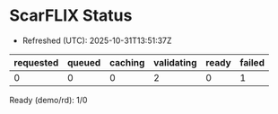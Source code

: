 ﻿# ScarFLIX Status

* Refreshed (UTC): 2025-10-31T13:51:37Z

| requested | queued | caching | validating | ready | failed |
|-----------|--------|---------|------------|-------|--------|
| 0 | 0 | 0 | 2 | 0 | 1 |

Ready (demo/rd): 1/0
